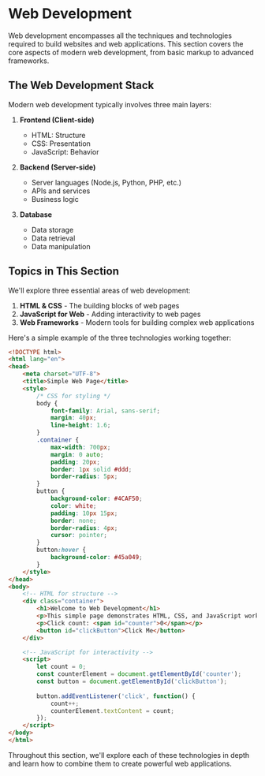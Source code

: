 # Web Development

Web development encompasses all the techniques and technologies required to build websites and web applications. This section covers the core aspects of modern web development, from basic markup to advanced frameworks.

## The Web Development Stack

Modern web development typically involves three main layers:

1. **Frontend (Client-side)**
   - HTML: Structure
   - CSS: Presentation
   - JavaScript: Behavior

2. **Backend (Server-side)**
   - Server languages (Node.js, Python, PHP, etc.)
   - APIs and services
   - Business logic

3. **Database**
   - Data storage
   - Data retrieval
   - Data manipulation

## Topics in This Section

We'll explore three essential areas of web development:

1. **HTML & CSS** - The building blocks of web pages
2. **JavaScript for Web** - Adding interactivity to web pages
3. **Web Frameworks** - Modern tools for building complex web applications

Here's a simple example of the three technologies working together:

```html
<!DOCTYPE html>
<html lang="en">
<head>
    <meta charset="UTF-8">
    <title>Simple Web Page</title>
    <style>
        /* CSS for styling */
        body {
            font-family: Arial, sans-serif;
            margin: 40px;
            line-height: 1.6;
        }
        .container {
            max-width: 700px;
            margin: 0 auto;
            padding: 20px;
            border: 1px solid #ddd;
            border-radius: 5px;
        }
        button {
            background-color: #4CAF50;
            color: white;
            padding: 10px 15px;
            border: none;
            border-radius: 4px;
            cursor: pointer;
        }
        button:hover {
            background-color: #45a049;
        }
    </style>
</head>
<body>
    <!-- HTML for structure -->
    <div class="container">
        <h1>Welcome to Web Development</h1>
        <p>This simple page demonstrates HTML, CSS, and JavaScript working together.</p>
        <p>Click count: <span id="counter">0</span></p>
        <button id="clickButton">Click Me</button>
    </div>

    <!-- JavaScript for interactivity -->
    <script>
        let count = 0;
        const counterElement = document.getElementById('counter');
        const button = document.getElementById('clickButton');
        
        button.addEventListener('click', function() {
            count++;
            counterElement.textContent = count;
        });
    </script>
</body>
</html>
```

Throughout this section, we'll explore each of these technologies in depth and learn how to combine them to create powerful web applications. 